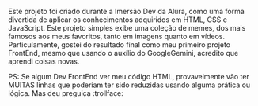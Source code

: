 Este projeto foi criado durante a Imersão Dev da Alura, como uma forma divertida de aplicar os conhecimentos adquiridos em HTML, CSS e JavaScript.
Este projeto simples exibe uma coleção de memes, dos mais famosos aos meus favoritos, tanto em imagens quanto em vídeos.
Particulamente, gostei do resultado final como meu primeiro projeto FrontEnd, mesmo que usando o auxílio do GoogleGemini, acredito que aprendi coisas novas.

PS:
Se algum Dev FrontEnd ver meu código HTML, provavelmente vão ter MUITAS linhas que poderiam ter sido reduzidas usando alguma prática ou lógica.
Mas deu preguiça :trollface:
